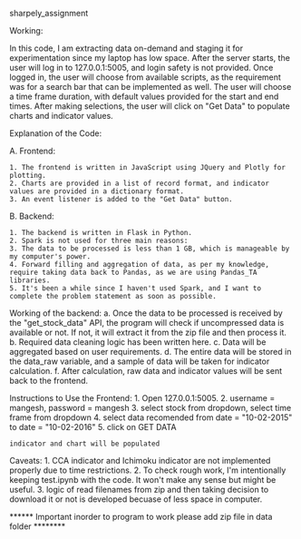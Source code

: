 
sharpely_assignment

Working:

In this code, I am extracting data on-demand and staging it for experimentation since my laptop has low space.
After the server starts, the user will log in to 127.0.0.1:5005, and login safety is not provided.
Once logged in, the user will choose from available scripts, as the requirement was for a search bar that can be implemented as well.
The user will choose a time frame duration, with default values provided for the start and end times.
After making selections, the user will click on "Get Data" to populate charts and indicator values.

Explanation of the Code:

A. Frontend:

    1. The frontend is written in JavaScript using JQuery and Plotly for plotting.
    2. Charts are provided in a list of record format, and indicator values are provided in a dictionary format.
    3. An event listener is added to the "Get Data" button.
B. Backend:

    1. The backend is written in Flask in Python.
    2. Spark is not used for three main reasons:
    3. The data to be processed is less than 1 GB, which is manageable by my computer's power.
    4. Forward filling and aggregation of data, as per my knowledge, require taking data back to Pandas, as we are using Pandas_TA libraries.
    5. It's been a while since I haven't used Spark, and I want to complete the problem statement as soon as possible.
Working of the backend:
    a. Once the data to be processed is received by the "get_stock_data" API, the program will check if uncompressed data is available or not. If not, it will extract it from the zip file and then process it.
    b. Required data cleaning logic has been written here.
    c. Data will be aggregated based on user requirements.
    d. The entire data will be stored in the data_raw variable, and a sample of data will be taken for indicator calculation.
    f. After calculation, raw data and indicator values will be sent back to the frontend.

Instructions to Use the Frontend:
    1. Open 127.0.0.1:5005.
    2. username = mangesh, password = mangesh
    3. select stock from dropdown, select time frame from dropdown
    4. select data recomended from date = "10-02-2015" to date = "10-02-2016"
    5. click on GET DATA 

    indicator and chart will be populated

Caveats:
    1. CCA indicator and Ichimoku indicator are not implemented properly due to time restrictions.
    2. To check rough work, I'm intentionally keeping test.ipynb with the code. It won't make any sense but might be useful.
    3. logic of read filenames from zip and then taking decision to download it or not is developed becuase of less space in computer.

****** Important inorder to program to work please add zip file in data folder ********
        

